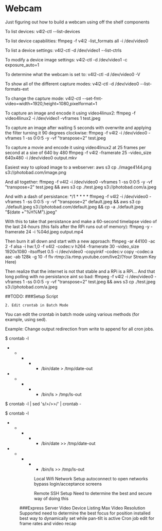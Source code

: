# Webcam
Just figuring out how to build a webcam using off the shelf components


To list devices:
v4l2-ctl --list-devices

To list device capabilities:
ffmpeg -f v4l2 -list_formats all -i /dev/video0

To list a device settings: 
v4l2-ctl -d /dev/video1 --list-ctrls

To modify a device image settings: 
v4l2-ctl -d /dev/video1 -c exposure_auto=1 

To determine what the webcam is set to:
v4l2-ctl -d /dev/video0 -V

To show all of the different capture modes: 
v4l2-ctl -d /dev/video0 --list-formats-ext

To change the capture mode: 
 v4l2-ctl --set-fmt-video=width=1920,height=1080,pixelformat=1

To capture an image and encode it using video4linux2:
ffmpeg -f video4linux2 -i /dev/video1 -vframes 1 test.jpeg

To capture an image after waiting 5 seconds with overwrite and applying the filter turning it 90 degrees clockwise:
ffmpeg -f v4l2 -i /dev/video0 -vframes 1 -ss 0:0:5 -y -vf "transpose=2" test.jpeg

To capture a movie and encode it using video4linux2 at 25 frames per second at a sixe of 640 by 480
ffmpeg -f v4l2 -framerate 25 -video_size 640x480 -i /dev/video0 output.mkv

Easiest way to upload image to a webserver: 
aws s3 cp ./image4144.png s3://photobad.com/image.png

And all together:
ffmpeg -f v4l2 -i /dev/video0 -vframes 1 -ss 0:0:5 -y -vf "transpose=2" test.jpeg && aws s3 cp ./test.jpeg s3://photobad.com/a.jpeg

And with a dash of persistance:
*/1 * * * * ffmpeg -f v4l2 -i /dev/video0 -vframes 1 -ss 0:0:5 -y -vf "transpose=2" default.jpeg && aws s3 cp ./default.jpeg s3://photobad.com/default.jpeg && cp -a ./default.jpeg "$(date +"%H%M").jpeg" 

With this to take that persistance and make a 60-second timelapse video of the last 24-hours (this fails after the RPi runs out of memory):
ffmpeg -y -framerate 24 -i %04d.jpeg output.mp4

Then burn it all down and start with a new approach:
ffmpeg -ar 44100 -ac 2 -f alsa -i hw:1,0 -f v4l2 -codec:v h264 -framerate 30 -video_size 1920x1080 -itsoffset 0.5 -i /dev/video0 -copyinkf -codec:v copy -codec:a aac -ab 128k -g 10 -f flv rtmp://a.rtmp.youtube.com/live2/(Your Stream Key Here)

Then realize that the internet is not that stable and a RPi is a RPi...
And that long polling with no persistance aint so bad:
ffmpeg -f v4l2 -i /dev/video0 -vframes 1 -ss 0:0:5 -y -vf "transpose=2" test.jpeg && aws s3 cp ./test.jpeg s3://photobad.com/a.jpeg



##TODO:
	###Setup Script

	2. Edit crontab in Batch Mode

You can edit the crontab in batch mode using various methods (for example, using sed).

Example: Change output redirection from write to append for all cron jobs.

$ crontab -l
* * * * * /bin/date > /tmp/date-out
* * * * * /bin/ls > /tmp/ls-out

$ crontab -l | sed 's/>/>>/' | crontab -

$ crontab -l
* * * * * /bin/date >> /tmp/date-out
* * * * * /bin/ls >> /tmp/ls-out


		Local Wifi Network Setup
			autoconnect to open networks
			bypass login/acceptance screens

		Remote SSH Setup
			Need to determine the best and secure way of doing this

	###Express Server
	Video Device Listing
		Max Video Resolution Supported
			need to determine the best focus for position installed
			best way to dynamically set while pan-tilt is active
	Cron job edit for frame rates and video recap